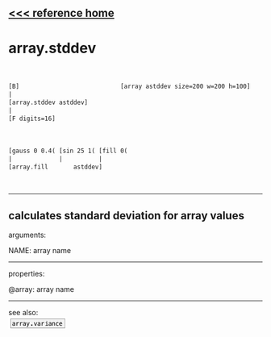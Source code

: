 [<<< reference home](ceammc_lib.md)
---

# array.stddev

```


[B]                            [array astddev size=200 w=200 h=100]
|
[array.stddev astddev]
|
[F digits=16]



[gauss 0 0.4( [sin 25 1( [fill 0(
|             |          |
[array.fill       astddev]

            
```
---
calculates standard deviation for array values
---
arguments:

NAME: array name<br>

---
properties:

@array: array name<br>

---
see also:<br>
[![array.variance](img/object_array.variance.png)](array.variance.md)
